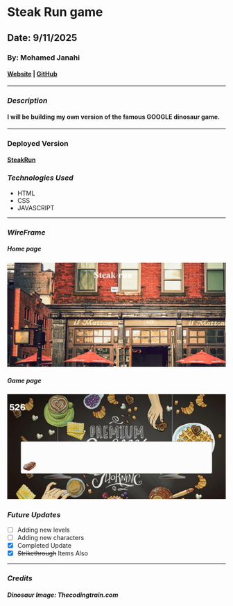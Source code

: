 # Steak Run game

## Date: 9/11/2025

### By: Mohamed Janahi

#### [Website]() | [GitHub](https://github.com/Mohamed-Janahi)
***

### ***Description***
#### I will be building my own version of the famous GOOGLE dinosaur game.
***

### Deployed Version
#### [SteakRun](https://wiggly-view.surge.sh/)

### ***Technologies Used***
* HTML
* CSS
* JAVASCRIPT
***


### ***WireFrame***

##### Home page
![image](./img/steakrunhome.png)


##### Game page
![image](./img/steakrungame.png)



### ***Future Updates***

- [ ] Adding new levels
- [ ] Adding new characters
- [x] Completed Update
- [x] ~~Strikethrough~~ Items Also
***

### ***Credits***

##### Dinosaur Image: Thecodingtrain.com
